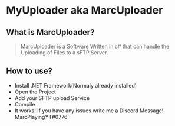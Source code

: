 # MyUploader aka MarcUploader

## What is MarcUploader?
> MarcUploader is a Software Written in c# that can handle the Uploading of Files to a sFTP Server.

## How to use?
* Install .NET Framework(Normaly already  installed)
* Open the Project
* Add your SFTP upload Service
* Compile
* It works!
If you have any issues write me a Discord Message! MarcPlayingYT#0776
